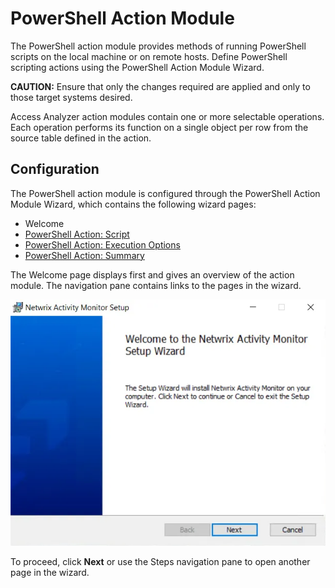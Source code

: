 # PowerShell Action Module

The PowerShell action module provides methods of running PowerShell scripts on the local machine or on remote hosts. Define PowerShell scripting actions using the PowerShell Action Module Wizard.

__CAUTION:__ Ensure that only the changes required are applied and only to those target systems desired.

Access Analyzer action modules contain one or more selectable operations. Each operation performs its function on a single object per row from the source table defined in the action.

## Configuration

The PowerShell action module is configured through the PowerShell Action Module Wizard, which contains the following wizard pages:

- Welcome
- [PowerShell Action: Script](script.md)
- [PowerShell Action: Execution Options](executionoptions.md)
- [PowerShell Action: Summary](summary.md)

The Welcome page displays first and gives an overview of the action module. The navigation pane contains links to the pages in the wizard.

![PowerShell Action Module Wizard Welcome page](../../../../../../static/img/product_docs/activitymonitor/activitymonitor/install/welcome.webp)

To proceed, click __Next__ or use the Steps navigation pane to open another page in the wizard.
